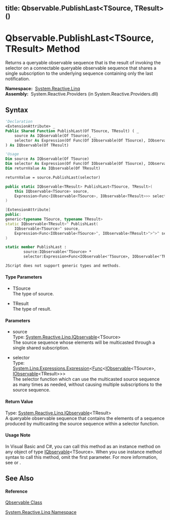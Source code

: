 title: Qbservable.PublishLast<TSource, TResult>()
---
# Qbservable.PublishLast\<TSource, TResult\> Method

Returns a queryable observable sequence that is the result of invoking the selector on a connectable queryable observable sequence that shares a single subscription to the underlying sequence containing only the last notification.

**Namespace:**  [System.Reactive.Linq](System.Reactive.Linq/System.Reactive.Linq)  
**Assembly:**  System.Reactive.Providers (in System.Reactive.Providers.dll)

## Syntax

```vb
'Declaration
<ExtensionAttribute> _
Public Shared Function PublishLast(Of TSource, TResult) ( _
    source As IQbservable(Of TSource), _
    selector As Expression(Of Func(Of IObservable(Of TSource), IObservable(Of TResult))) _
) As IQbservable(Of TResult)
```

```vb
'Usage
Dim source As IQbservable(Of TSource)
Dim selector As Expression(Of Func(Of IObservable(Of TSource), IObservable(Of TResult)))
Dim returnValue As IQbservable(Of TResult)

returnValue = source.PublishLast(selector)
```

```csharp
public static IQbservable<TResult> PublishLast<TSource, TResult>(
    this IQbservable<TSource> source,
    Expression<Func<IObservable<TSource>, IObservable<TResult>>> selector
)
```

```c++
[ExtensionAttribute]
public:
generic<typename TSource, typename TResult>
static IQbservable<TResult>^ PublishLast(
    IQbservable<TSource>^ source, 
    Expression<Func<IObservable<TSource>^, IObservable<TResult>^>^>^ selector
)
```

```fsharp
static member PublishLast : 
        source:IQbservable<'TSource> * 
        selector:Expression<Func<IObservable<'TSource>, IObservable<'TResult>>> -> IQbservable<'TResult> 
```

```javascript
JScript does not support generic types and methods.
```

#### Type Parameters

- TSource  
  The type of source.

- TResult  
  The type of result.

#### Parameters

- source  
  Type: [System.Reactive.Linq.IQbservable](IQbservable/IQbservable(TSource))\<TSource\>  
  The source sequence whose elements will be multicasted through a single shared subscription.

- selector  
  Type: [System.Linq.Expressions.Expression](https://msdn.microsoft.com/en-us/library/Bb335710)\<[Func](https://msdn.microsoft.com/en-us/library/Bb549151)\<[IObservable](https://msdn.microsoft.com/en-us/library/Dd990377)\<TSource\>, [IObservable](https://msdn.microsoft.com/en-us/library/Dd990377)\<TResult\>\>\>  
  The selector function which can use the multicasted source sequence as many times as needed, without causing multiple subscriptions to the source sequence.

#### Return Value

Type: [System.Reactive.Linq.IQbservable](IQbservable/IQbservable(TSource))\<TResult\>  
A queryable observable sequence that contains the elements of a sequence produced by multicasting the source sequence within a selector function.

#### Usage Note

In Visual Basic and C\#, you can call this method as an instance method on any object of type [IQbservable](IQbservable/IQbservable(TSource))\<TSource\>. When you use instance method syntax to call this method, omit the first parameter. For more information, see [](https://msdn.microsoft.com/en-us/library/Bb384936) or [](https://msdn.microsoft.com/en-us/library/Bb383977).

## See Also

#### Reference

[Qbservable Class](Qbservable/Qbservable)

[System.Reactive.Linq Namespace](System.Reactive.Linq/System.Reactive.Linq)
